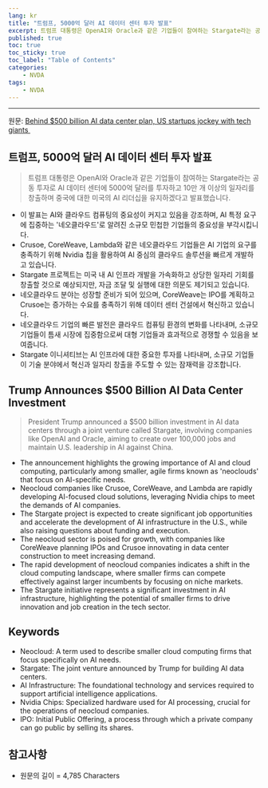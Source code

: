 ```yaml
---
lang: kr
title: "트럼프, 5000억 달러 AI 데이터 센터 투자 발표"
excerpt: 트럼프 대통령은 OpenAI와 Oracle과 같은 기업들이 참여하는 Stargate라는 공동 투자로 AI 데이터 센터에 5000억 달러를 투자하고 10만 개 이상의 일자리를 창출하며 중국에 대한 미국의 AI 리더십을 유지하겠다고 발표했습니다.
published: true
toc: true
toc_sticky: true
toc_label: "Table of Contents"
categories:
    - NVDA
tags:
    - NVDA
---
```


---

  원문: [Behind $500 billion AI data center plan, US startups jockey with tech giants ](https://www.investing.com/news/stock-market-news/behind-500-billion-ai-data-center-plan-us-startups-jockey-with-tech-giants-3827918)

## 트럼프, 5000억 달러 AI 데이터 센터 투자 발표

> 트럼프 대통령은 OpenAI와 Oracle과 같은 기업들이 참여하는 Stargate라는 공동 투자로 AI 데이터 센터에 5000억 달러를 투자하고 10만 개 이상의 일자리를 창출하며 중국에 대한 미국의 AI 리더십을 유지하겠다고 발표했습니다.


- 이 발표는 AI와 클라우드 컴퓨팅의 중요성이 커지고 있음을 강조하며, AI 특정 요구에 집중하는 '네오클라우드'로 알려진 소규모 민첩한 기업들의 중요성을 부각시킵니다.
- Crusoe, CoreWeave, Lambda와 같은 네오클라우드 기업들은 AI 기업의 요구를 충족하기 위해 Nvidia 칩을 활용하여 AI 중심의 클라우드 솔루션을 빠르게 개발하고 있습니다.
- Stargate 프로젝트는 미국 내 AI 인프라 개발을 가속화하고 상당한 일자리 기회를 창출할 것으로 예상되지만, 자금 조달 및 실행에 대한 의문도 제기되고 있습니다.
- 네오클라우드 분야는 성장할 준비가 되어 있으며, CoreWeave는 IPO를 계획하고 Crusoe는 증가하는 수요를 충족하기 위해 데이터 센터 건설에서 혁신하고 있습니다.
- 네오클라우드 기업의 빠른 발전은 클라우드 컴퓨팅 환경의 변화를 나타내며, 소규모 기업들이 틈새 시장에 집중함으로써 대형 기업들과 효과적으로 경쟁할 수 있음을 보여줍니다.
- Stargate 이니셔티브는 AI 인프라에 대한 중요한 투자를 나타내며, 소규모 기업들이 기술 분야에서 혁신과 일자리 창출을 주도할 수 있는 잠재력을 강조합니다.

## Trump Announces $500 Billion AI Data Center Investment

> President Trump announced a $500 billion investment in AI data centers through a joint venture called Stargate, involving companies like OpenAI and Oracle, aiming to create over 100,000 jobs and maintain U.S. leadership in AI against China.


- The announcement highlights the growing importance of AI and cloud computing, particularly among smaller, agile firms known as 'neoclouds' that focus on AI-specific needs.
- Neocloud companies like Crusoe, CoreWeave, and Lambda are rapidly developing AI-focused cloud solutions, leveraging Nvidia chips to meet the demands of AI companies.
- The Stargate project is expected to create significant job opportunities and accelerate the development of AI infrastructure in the U.S., while also raising questions about funding and execution.
- The neocloud sector is poised for growth, with companies like CoreWeave planning IPOs and Crusoe innovating in data center construction to meet increasing demand.
- The rapid development of neocloud companies indicates a shift in the cloud computing landscape, where smaller firms can compete effectively against larger incumbents by focusing on niche markets.
- The Stargate initiative represents a significant investment in AI infrastructure, highlighting the potential of smaller firms to drive innovation and job creation in the tech sector.

## Keywords

- Neocloud: A term used to describe smaller cloud computing firms that focus specifically on AI needs.
- Stargate: The joint venture announced by Trump for building AI data centers.
- AI Infrastructure: The foundational technology and services required to support artificial intelligence applications.
- Nvidia Chips: Specialized hardware used for AI processing, crucial for the operations of neocloud companies.
- IPO: Initial Public Offering, a process through which a private company can go public by selling its shares.

## 참고사항

- 원문의 길이 = 4,785 Characters

